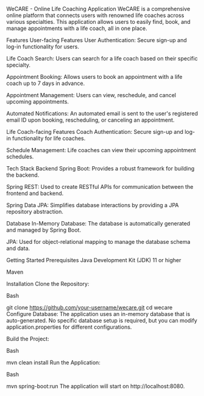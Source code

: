 WeCARE - Online Life Coaching Application
WeCARE is a comprehensive online platform that connects users with renowned life coaches across various specialties. This application allows users to easily find, book, and manage appointments with a life coach, all in one place.

Features
User-facing Features
User Authentication: Secure sign-up and log-in functionality for users.

Life Coach Search: Users can search for a life coach based on their specific specialty.

Appointment Booking: Allows users to book an appointment with a life coach up to 7 days in advance.

Appointment Management: Users can view, reschedule, and cancel upcoming appointments.

Automated Notifications: An automated email is sent to the user's registered email ID upon booking, rescheduling, or canceling an appointment.

Life Coach-facing Features
Coach Authentication: Secure sign-up and log-in functionality for life coaches.

Schedule Management: Life coaches can view their upcoming appointment schedules.

Tech Stack
Backend
Spring Boot: Provides a robust framework for building the backend.

Spring REST: Used to create RESTful APIs for communication between the frontend and backend.

Spring Data JPA: Simplifies database interactions by providing a JPA repository abstraction.

Database
In-Memory Database: The database is automatically generated and managed by Spring Boot.

JPA: Used for object-relational mapping to manage the database schema and data.

Getting Started
Prerequisites
Java Development Kit (JDK) 11 or higher

Maven

Installation
Clone the Repository:

Bash

git clone https://github.com/your-username/wecare.git
cd wecare
Configure Database:
The application uses an in-memory database that is auto-generated. No specific database setup is required, but you can modify application.properties for different configurations.

Build the Project:

Bash

mvn clean install
Run the Application:

Bash

mvn spring-boot:run
The application will start on http://localhost:8080.
